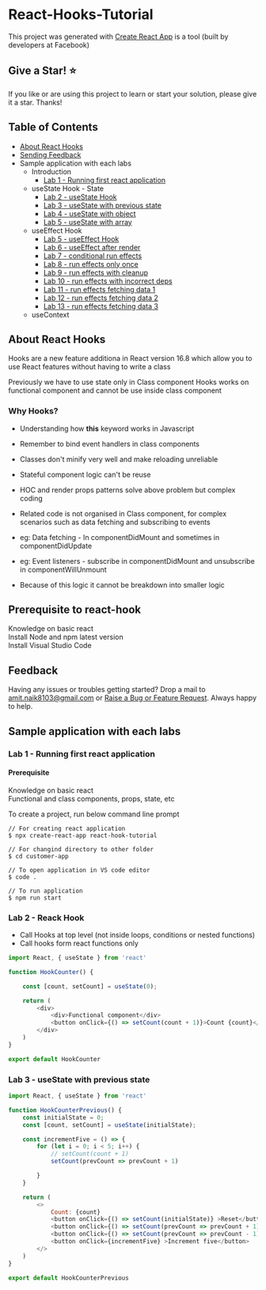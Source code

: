 # React-Hooks-Tutorial

This project was generated with [Create React App](https://reactjs.org/docs/create-a-new-react-app.html) is a tool (built by developers at Facebook) 

## Give a Star! :star:
If you like or are using this project to learn or start your solution, please give it a star. Thanks!

## Table of Contents

- [About React Hooks](#About-React-Hooks)
- [Sending Feedback](#sending-feedback)
- Sample application with each labs
    - Introduction
        - [Lab 1 - Running first react application](#Lab-1---Running-first-react-application)
    - useState Hook - State
        - [Lab 2 - useState Hook]()
        - [Lab 3 - useState with previous state]()
        - [Lab 4 - useState with object]()
        - [Lab 5 - useState with array]()
    - useEffect Hook
        - [Lab 5 - useEffect Hook]()
        - [Lab 6 - useEffect after render]()
        - [Lab 7 - conditional run effects]()
        - [Lab 8 - run effects only once]()
        - [Lab 9 - run effects with cleanup]()
        - [Lab 10 - run effects with incorrect deps]()
        - [Lab 11 - run effects fetching data 1]()
        - [Lab 12 - run effects fetching data 2]()
        - [Lab 13 - run effects fetching data 3]()
    - useContext 

## About React Hooks

Hooks are a new feature additiona in React version 16.8 which allow you to use React features without having to write a class

Previously we have to use state only in Class component
Hooks works on functional component and cannot be use inside class component

### Why Hooks?

* Understanding how **this** keyword works in Javascript
* Remember to bind event handlers in class components
* Classes don't minify very well and make reloading unreliable

* Stateful component logic can't be reuse
* HOC and render props patterns solve above problem but complex coding

* Related code is not organised in Class component, for complex scenarios such as data fetching and subscribing to events
* eg: Data fetching - In componentDidMount and sometimes in componentDidUpdate
* eg: Event listeners - subscribe in componentDidMount and unsubscribe in componentWillUnmount
* Because of this logic it cannot be breakdown into smaller logic

## Prerequisite to react-hook

Knowledge on basic react <br/>
Install Node and npm latest version <br/> 
Install Visual Studio Code <br/>

<!-- ## Reference

* [Youtube](https://www.youtube.com/watch?v=cF2lQ_gZeA8&list=PLC3y8-rFHvwisvxhZ135pogtX7_Oe3Q3A&index=1&pbjreload=101) -->

## Feedback

Having any issues or troubles getting started? Drop a mail to amit.naik8103@gmail.com or [Raise a Bug or Feature Request](https://github.com/Amitpnk/React-Hooks-Tutorial/issues/new). Always happy to help.

## Sample application with each labs

### Lab 1 - Running first react application

#### Prerequisite 

Knowledge on basic react <br/>
Functional and class components, props, state, etc


To create a project, run below command line prompt

```
// For creating react application
$ npx create-react-app react-hook-tutorial

// For changind directory to other folder
$ cd customer-app

// To open application in VS code editor  
$ code .

// To run application
$ npm run start

```

### Lab 2 - Reack Hook

* Call Hooks at top level (not inside loops, conditions or nested functions)
* Call hooks form react functions only

```js
import React, { useState } from 'react'

function HookCounter() {

    const [count, setCount] = useState(0);

    return (
        <div>
            <div>Functional component</div>
            <button onClick={() => setCount(count + 1)}>Count {count}</button>
        </div>
    )
}

export default HookCounter

```

### Lab 3 - useState with previous state


```js
import React, { useState } from 'react'

function HookCounterPrevious() {
    const initialState = 0;
    const [count, setCount] = useState(initialState);

    const incrementFive = () => {
        for (let i = 0; i < 5; i++) {
            // setCount(count + 1)
            setCount(prevCount => prevCount + 1)

        }
    }

    return (
        <>
            Count: {count}
            <button onClick={() => setCount(initialState)} >Reset</button>
            <button onClick={() => setCount(prevCount => prevCount + 1)} >Increment</button>
            <button onClick={() => setCount(prevCount => prevCount - 1)} >Decrement</button>
            <button onClick={incrementFive} >Increment five</button>
        </>
    )
}

export default HookCounterPrevious

```
